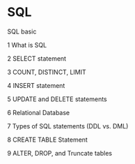 # SQL
SQL basic

1 What is SQL

2 SELECT statement

3 COUNT, DISTINCT, LIMIT

4 INSERT statement

5 UPDATE and DELETE statements

6 Relational Database 

7 Types of SQL statements (DDL vs. DML)

8 CREATE TABLE Statement

9 ALTER, DROP, and Truncate tables
